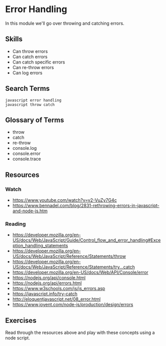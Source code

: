 # Error Handling

In this module we'll go over throwing and catching errors.


## Skills

- Can throw errors
- Can catch errors
- Can catch specific errors
- Can re-throw errors
- Can log errors

## Search Terms

```
javascript error handling
javascript throw catch
```

## Glossary of Terms

- throw
- catch
- re-throw
- console.log
- console.error
- console.trace

## Resources

### Watch

- https://www.youtube.com/watch?v=v2-VuZy7G4c
- https://www.bennadel.com/blog/2831-rethrowing-errors-in-javascript-and-node-js.htm

### Reading

- https://developer.mozilla.org/en-US/docs/Web/JavaScript/Guide/Control_flow_and_error_handling#Exception_handling_statements
- https://developer.mozilla.org/en-US/docs/Web/JavaScript/Reference/Statements/throw
- https://developer.mozilla.org/en-US/docs/Web/JavaScript/Reference/Statements/try...catch
- https://developer.mozilla.org/en-US/docs/Web/API/Console/error
- https://nodejs.org/api/console.html
- https://nodejs.org/api/errors.html
- https://www.w3schools.com/js/js_errors.asp
- https://javascript.info/try-catch
- http://eloquentjavascript.net/08_error.html
- https://www.joyent.com/node-js/production/design/errors

## Exercises

Read through the resources above and play with these concepts using a node
script.

